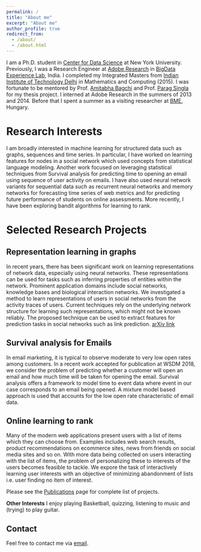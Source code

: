 ```yaml
---
permalink: /
title: "About me"
excerpt: "About me"
author_profile: true
redirect_from: 
  - /about/
  - /about.html
---
```


I am a Ph.D. student in [Center for Data Science](https://cds.nyu.edu/about/) at New York University. Previously, I was a Research Engineer at [Adobe Research](https://research.adobe.com/) in [BigData Experience Lab](https://research.adobe.com/about-the-labs/bigdata-experience-lab/), India. I completed my Integrated Masters from [Indian Institute of Technology Delhi](http://www.iitd.ac.in/) in Mathematics and Computing (2015). I was fortunate to be mentored by Prof. [Amitabha Bagchi](http://www.cse.iitd.ernet.in/~bagchi/) and Prof. [Parag Singla](http://www.cse.iitd.ac.in/~parags/) for my thesis project. I interned at Adobe Research in the summers of 2013 and 2014. Before that I spent a summer as a visiting researcher at [BME](http://www.bme.hu/?language=en), Hungary.

Research Interests
======
I am broadly interested in machine learning for structured data such as graphs, sequences and time series. In particular, I have worked on learning features for nodes in a social network which used concepts from statistical language modeling. Another work focused on leveraging statistical techniques from Survival analysis for predicting time to opening an email using sequence of user activity on emails. I have also used neural network variants for sequential data such as recurrent neural networks and memory networks for forecasting time series of web metrics and for predicting future performance of students on online assessments. More recently, I have been exploring bandit algorithms for learning to rank.


Selected Research Projects
======

Representation learning in graphs
------
In recent years, there has been significant work on learning representations of network data, especially using neural networks. These representations can be used for tasks such as inferring properties of entities within the network. Prominent application domains include social networks, knowledge bases and biological interaction networks. We investigated a method to learn representations of users in social networks from the activity traces of users. Current techniques rely on the underlying network structure for learning such representations, which might not be known reliably. The proposed technique can be used to extract features for prediction tasks in social networks such as link prediction. [arXiv link](https://arxiv.org/abs/1710.07622)

Survival analysis for Emails
------
In email marketing, it is typical to observe moderate to very low open rates among customers. In a recent work accepted for publication at WSDM 2018, we consider the problem of predicting whether a customer will open an email and how much time will be taken for opening the email. Survival analysis offers a framework to model time to event data where event in our case corresponds to an email being opened. A mixture model based approach is used that accounts for the low open rate characteristic of email data.

Online learning to rank
------
Many of the modern web applications present users with a list of items which they can choose from. Examples includes web search results, product recommendations on ecommerce sites, news from friends on social media sites and so on. With more data being collected on users interacting with the list of items, the problem of personalizing these to interests of the users becomes feasible to tackle. We expore the task of interactively learning user interests with an objective of minimizing abandonment of lists i.e. user finding no item of interest.

Please see the [Publications](https://harvineet.github.io/publications) page for complete list of projects.

**Other Interests**
I enjoy playing Basketball, quizzing, listening to music and (trying) to play guitar.


Contact
------
Feel free to contact me via [email](harvineet1992@gmail.com).
